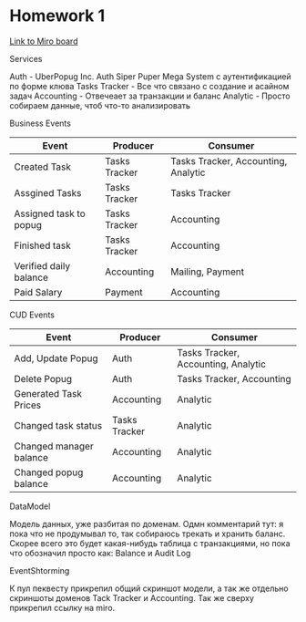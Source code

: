# Homework 1

[Link to Miro board](https://miro.com/welcomeonboard/YjByOUkxdUlWbmYxbHFqSUplZzc0WklzVWdpY0FMV0piSDBubWpOQ1FqelhSRjhXaFZ4V2lNcFc1N1B4SmNrU3wzNDU4NzY0NTM0ODkwOTI3NDMxfDI=?share_link_id=223918405173)

Services

Auth - UberPopug Inc. Auth Siper Puper Mega System с аутентификацией по форме клюва
Tasks Tracker - Все что связано с создание и асайном задач
Accounting - Отвечеает за транзакции и баланс
Analytic - Просто собираем данные, чтоб что-то анализировать

Business Events

| Event | Producer | Consumer |
| - | - | - |
| Created Task | Tasks Tracker | Tasks Tracker, Accounting, Analytic |
| Assgined Tasks | Tasks Tracker | Tasks Tracker |
| Assigned task to popug | Tasks Tracker | Accounting |
| Finished task | Tasks Tracker | Accounting |
| Verified daily balance | Accounting | Mailing, Payment |
| Paid Salary | Payment | Accounting |

CUD Events

| Event | Producer | Consumer |
| - | - | - |
| Add, Update Popug | Auth | Tasks Tracker, Accounting, Analytic |
| Delete Popug | Auth | Tasks Tracker, Accounting |
| Generated Task Prices | Accounting | Analytic |
| Changed task status | Tasks Tracker | Analytic |
| Changed manager balance | Accounting | Analytic |
| Changed popug balance | Accounting | Analytic |

DataModel

Модель данных, уже разбитая по доменам. Одмн комментарий тут: я пока что не продумывал то, так собираюсь трекать и хранить баланс. Скорее всего это будет какая-нибудь таблица с транзакциями, но пока что обозначил просто как: Balance и Audit Log

EventShtorming

К пул пеквесту прикрепил общий скриншот модели, а так же отдельно скриншоты доменов Tack Tracker и Accounting. Так же сверху прикрепил ссылку на miro.
